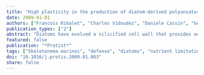```yaml
---
title: "High plasticity in the production of diatom-derived polyunsaturated aldehydes under nutrient limitation: physiological and ecological implications"
date: 2009-01-01
authors: ["Francois Ribalet", "Charles Vidoudez", "Daniele Cassin", "Georg Pohnert", "Adrianna Ianora", "Antonio Miralto", "Raffaella Casotti"]
publication_types: ["2"]
abstract: "Diatoms have evolved a silicified cell wall that provides an efficient barrier against herbivores. These microalgae also produce chemical compounds such as polyunsaturated aldehydes (PUAs) that can potentially impair recruitment and cause malformations in the offspring of such grazers. We measured silica content as an indication of cell wall thickness, organic nutrient cell quotas, PUAs and polyunsaturated fatty acid cell content in Skeletonema marinoi grown under N-, P- and Si-limitation in continuous cultures. A 7.5 fold increase in PUA production was observed (27.5 fmol cell -1 ) in Si-limited cells with respect to the controls, while Si content decreased by 50%. PUA production decreased in nitrogen-limited cells to 0.14 fmol cell -1 and increased 3 times in phosphorus-limited cells (7.53 fmol cell -1 ), while silica content increased by 20% in both cases. The substrate to product ratio suggested that production of the PUAs heptadienal and octadienal was limited by the amount of substrate under P- and Si-limitation, and by enzyme activity under N-limitation. Octatrienal production was likely limited by enzyme activity in all growth conditions. The high PUA levels produced under Si-limitation, when cells have a thinner cell wall, suggests a compensatory alternation of mechanical and chemical defense mechanisms."
featured: false
publication: "*Protist*"
tags: ["Skeletonema marinoi", "defense", "diatoms", "nutrient limitation", "polyunsaturated aldehydes"]
doi: "10.1016/j.protis.2009.01.003"
share: false
---
```


